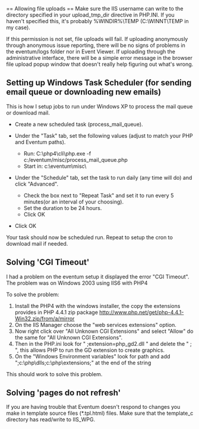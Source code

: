 == Allowing file uploads == Make sure the IIS username can write to the directory specified in your upload_tmp_dir directive in PHP.INI. If you haven't specified this, it's probably %WINDIR%\\TEMP (C:\\WINNT\\TEMP in my case).

If this permission is not set, file uploads will fail. If uploading anonymously through anonymous issue reporting, there will be no signs of problems in the eventum/logs folder nor in Event Viewer. If uploading through the administrative interface, there will be a simple error message in the browser file upload popup window that doesn't really help figuring out what's wrong.

Setting up Windows Task Scheduler (for sending email queue or downloading new emails)
-------------------------------------------------------------------------------------

This is how I setup jobs to run under Windows XP to process the mail queue or download mail.

-   Create a new scheduled task (process_mail_queue).
-   Under the "Task" tab, set the following values (adjust to match your PHP and Eventum paths).
    -   Run: C:\\php4\\cli\\php.exe -f c:/eventum/misc/process_mail_queue.php
    -   Start in: c:\\eventum\\misc\\

-   Under the "Schedule" tab, set the task to run daily (any time will do) and click "Advanced".
    -   Check the box next to "Repeat Task" and set it to run every 5 minutes(or an interval of your choosing).
    -   Set the duration to be 24 hours.
    -   Click OK

-   Click OK

Your task should now be scheduled run. Repeat to setup the cron to download mail if needed.

Solving 'CGI Timeout'
---------------------

I had a problem on the eventum setup it displayed the error "CGI Timeout". The problem was on Windows 2003 using IIS6 with PHP4

To solve the problem:

1.  Install the PHP4 with the windows installer, the copy the extensions provides in PHP 4.4.1 zip package <http://www.php.net/get/php-4.4.1-Win32.zip/from/a/mirror>
2.  On the IIS Manager choose the "web services extensions" option.
3.  Now right click over "All Unknown CGI Extensions" and select "Allow" do the same for "All Unknown CGI Extensions".
4.  Then in the PHP.ini look for " ;extension=php_gd2.dll " and delete the " ; ", this allows PHP to run the GD extension to create graphics.
5.  On the "Windows Environment variables" look for path and add ";c:\\php\\dlls;c:\\php\\extensions;" at the end of the string

This should work to solve this problem.

Solving 'pages do not refresh'
------------------------------

If you are having trouble that Eventum doesn't respond to changes you make in template source files (\*.tpl.html) files. Make sure that the template_c directory has read/write to IIS_WPG.
